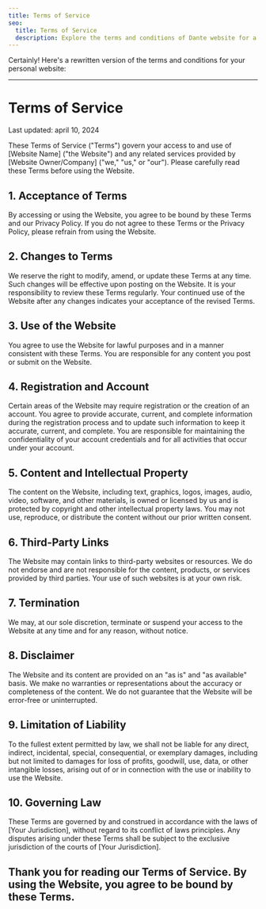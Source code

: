 ```yaml
---
title: Terms of Service
seo:
  title: Terms of Service
  description: Explore the terms and conditions of Dante website for a clear understanding of guidelines and responsibilities.
---
```


Certainly! Here's a rewritten version of the terms and conditions for your personal website:

---

# Terms of Service

Last updated: april 10, 2024

These Terms of Service ("Terms") govern your access to and use of [Website Name] ("the Website") and any related services provided by [Website Owner/Company] ("we," "us," or "our"). Please carefully read these Terms before using the Website.

## 1. Acceptance of Terms

By accessing or using the Website, you agree to be bound by these Terms and our Privacy Policy. If you do not agree to these Terms or the Privacy Policy, please refrain from using the Website.

## 2. Changes to Terms

We reserve the right to modify, amend, or update these Terms at any time. Such changes will be effective upon posting on the Website. It is your responsibility to review these Terms regularly. Your continued use of the Website after any changes indicates your acceptance of the revised Terms.

## 3. Use of the Website

You agree to use the Website for lawful purposes and in a manner consistent with these Terms. You are responsible for any content you post or submit on the Website.

## 4. Registration and Account

Certain areas of the Website may require registration or the creation of an account. You agree to provide accurate, current, and complete information during the registration process and to update such information to keep it accurate, current, and complete. You are responsible for maintaining the confidentiality of your account credentials and for all activities that occur under your account.

## 5. Content and Intellectual Property

The content on the Website, including text, graphics, logos, images, audio, video, software, and other materials, is owned or licensed by us and is protected by copyright and other intellectual property laws. You may not use, reproduce, or distribute the content without our prior written consent.

## 6. Third-Party Links

The Website may contain links to third-party websites or resources. We do not endorse and are not responsible for the content, products, or services provided by third parties. Your use of such websites is at your own risk.

## 7. Termination

We may, at our sole discretion, terminate or suspend your access to the Website at any time and for any reason, without notice.

## 8. Disclaimer

The Website and its content are provided on an "as is" and "as available" basis. We make no warranties or representations about the accuracy or completeness of the content. We do not guarantee that the Website will be error-free or uninterrupted.

## 9. Limitation of Liability

To the fullest extent permitted by law, we shall not be liable for any direct, indirect, incidental, special, consequential, or exemplary damages, including but not limited to damages for loss of profits, goodwill, use, data, or other intangible losses, arising out of or in connection with the use or inability to use the Website.

## 10. Governing Law

These Terms are governed by and construed in accordance with the laws of [Your Jurisdiction], without regard to its conflict of laws principles. Any disputes arising under these Terms shall be subject to the exclusive jurisdiction of the courts of [Your Jurisdiction].

Thank you for reading our Terms of Service. By using the Website, you agree to be bound by these Terms.
---

